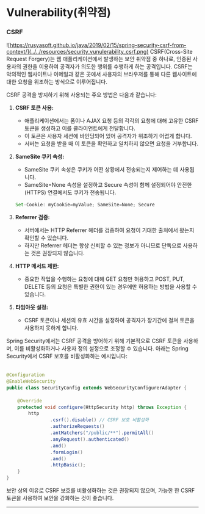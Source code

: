 # Vulnerability(취약점)

### CSRF

![https://rusyasoft.github.io/java/2019/02/15/spring-security-csrf-from-context/](../../resources/security_vunulerability_csrf.png)
CSRF(Cross-Site Request Forgery)는 웹 애플리케이션에서 발생하는 보안 취약점 중 하나로, 인증된 사용자의 권한을 이용하여 공격자가 의도한 행위를 수행하게 하는 공격입니다. CSRF는 악의적인
웹사이트나 이메일과 같은 곳에서 사용자의 브라우저를 통해 다른 웹사이트에 대한 요청을 위조하는 방식으로 이루어집니다.

CSRF 공격을 방지하기 위해 사용되는 주요 방법은 다음과 같습니다:

1. **CSRF 토큰 사용:**
    - 애플리케이션에서는 폼이나 AJAX 요청 등의 각각의 요청에 대해 고유한 CSRF 토큰을 생성하고 이를 클라이언트에게 전달합니다.
    - 이 토큰은 사용자 세션에 바인딩되어 있어 공격자가 위조하기 어렵게 합니다.
    - 서버는 요청을 받을 때 이 토큰을 확인하고 일치하지 않으면 요청을 거부합니다.

2. **SameSite 쿠키 속성:**
    - SameSite 쿠키 속성은 쿠키가 어떤 상황에서 전송되는지 제어하는 데 사용됩니다.
    - SameSite=None 속성을 설정하고 Secure 속성이 함께 설정되어야 안전한 (HTTPS) 연결에서도 쿠키가 전송됩니다.

    ```java
    Set-Cookie: myCookie=myValue; SameSite=None; Secure
    ```

3. **Referrer 검증:**
    - 서버에서는 HTTP Referrer 헤더를 검증하여 요청이 기대한 출처에서 왔는지 확인할 수 있습니다.
    - 하지만 Referrer 헤더는 항상 신뢰할 수 있는 정보가 아니므로 단독으로 사용하는 것은 권장되지 않습니다.

4. **HTTP 메서드 제한:**
    - 중요한 작업을 수행하는 요청에 대해 GET 요청만 허용하고 POST, PUT, DELETE 등의 요청은 특별한 권한이 있는 경우에만 허용하는 방법을 사용할 수 있습니다.

5. **타임아웃 설정:**
    - CSRF 토큰이나 세션의 유효 시간을 설정하여 공격자가 장기간에 걸쳐 토큰을 사용하지 못하게 합니다.

Spring Security에서는 CSRF 공격을 방어하기 위해 기본적으로 CSRF 토큰을 사용하며, 이를 비활성화하거나 사용자 정의 설정으로 조정할 수 있습니다. 아래는 Spring Security에서 CSRF
보호를 비활성화하는 예시입니다:

```java

@Configuration
@EnableWebSecurity
public class SecurityConfig extends WebSecurityConfigurerAdapter {

    @Override
    protected void configure(HttpSecurity http) throws Exception {
        http
                .csrf().disable() // CSRF 보호 비활성화
                .authorizeRequests()
                .antMatchers("/public/**").permitAll()
                .anyRequest().authenticated()
                .and()
                .formLogin()
                .and()
                .httpBasic();
    }
}
```

보안 상의 이유로 CSRF 보호를 비활성화하는 것은 권장되지 않으며, 가능한 한 CSRF 토큰을 사용하여 보안을 강화하는 것이 좋습니다.


---